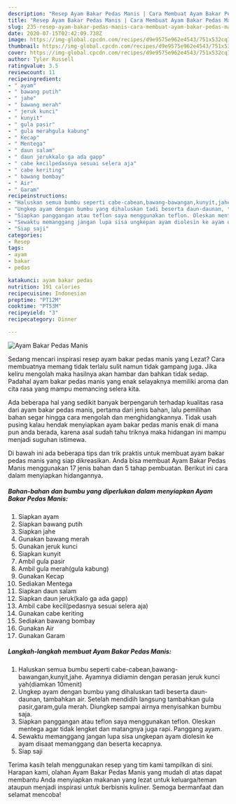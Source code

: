 ```yaml
---
description: "Resep Ayam Bakar Pedas Manis | Cara Membuat Ayam Bakar Pedas Manis Yang Mudah Dan Praktis"
title: "Resep Ayam Bakar Pedas Manis | Cara Membuat Ayam Bakar Pedas Manis Yang Mudah Dan Praktis"
slug: 235-resep-ayam-bakar-pedas-manis-cara-membuat-ayam-bakar-pedas-manis-yang-mudah-dan-praktis
date: 2020-07-15T02:42:09.738Z
image: https://img-global.cpcdn.com/recipes/d9e9575e962e4543/751x532cq70/ayam-bakar-pedas-manis-foto-resep-utama.jpg
thumbnail: https://img-global.cpcdn.com/recipes/d9e9575e962e4543/751x532cq70/ayam-bakar-pedas-manis-foto-resep-utama.jpg
cover: https://img-global.cpcdn.com/recipes/d9e9575e962e4543/751x532cq70/ayam-bakar-pedas-manis-foto-resep-utama.jpg
author: Tyler Russell
ratingvalue: 3.5
reviewcount: 11
recipeingredient:
- " ayam"
- " bawang putih"
- " jahe"
- " bawang merah"
- " jeruk kunci"
- " kunyit"
- " gula pasir"
- " gula merahgula kabung"
- " Kecap"
- " Mentega"
- " daun salam"
- " daun jerukkalo ga ada gapp"
- " cabe kecilpedasnya sesuai selera aja"
- " cabe keriting"
- " bawang bombay"
- " Air"
- " Garam"
recipeinstructions:
- "Haluskan semua bumbu seperti cabe-cabean,bawang-bawangan,kunyit,jahe. Ayamnya didiamin dengan perasan jeruk kunci yah(diamkan 10menit)"
- "Ungkep ayam dengan bumbu yang dihaluskan tadi beserta daun-daunan, tambahkan air. Setelah mendidih langsung tambahkan gula pasir,garam,gula merah. Diungkep sampai airnya menyisahkan bumbu saja."
- "Siapkan panggangan atau teflon saya menggunakan teflon. Oleskan mentega agar tidak lengket dan matangnya juga rapi. Panggang ayam."
- "Sewaktu memanggang jangan lupa sisa ungkepan ayam diolesin ke ayam disaat memanggang dan beserta kecapnya."
- "Siap saji"
categories:
- Resep
tags:
- ayam
- bakar
- pedas

katakunci: ayam bakar pedas 
nutrition: 191 calories
recipecuisine: Indonesian
preptime: "PT12M"
cooktime: "PT53M"
recipeyield: "3"
recipecategory: Dinner

---
```



![Ayam Bakar Pedas Manis](https://img-global.cpcdn.com/recipes/d9e9575e962e4543/751x532cq70/ayam-bakar-pedas-manis-foto-resep-utama.jpg)

Sedang mencari inspirasi resep ayam bakar pedas manis yang Lezat? Cara membuatnya memang tidak terlalu sulit namun tidak gampang juga. Jika keliru mengolah maka hasilnya akan hambar dan bahkan tidak sedap. Padahal ayam bakar pedas manis yang enak selayaknya memiliki aroma dan cita rasa yang mampu memancing selera kita.



Ada beberapa hal yang sedikit banyak berpengaruh terhadap kualitas rasa dari ayam bakar pedas manis, pertama dari jenis bahan, lalu pemilihan bahan segar hingga cara mengolah dan menghidangkannya. Tidak usah pusing kalau hendak menyiapkan ayam bakar pedas manis enak di mana pun anda berada, karena asal sudah tahu triknya maka hidangan ini mampu menjadi suguhan istimewa.


Di bawah ini ada beberapa tips dan trik praktis untuk membuat ayam bakar pedas manis yang siap dikreasikan. Anda bisa membuat Ayam Bakar Pedas Manis menggunakan 17 jenis bahan dan 5 tahap pembuatan. Berikut ini cara dalam menyiapkan hidangannya.

<!--inarticleads1-->

##### Bahan-bahan dan bumbu yang diperlukan dalam menyiapkan Ayam Bakar Pedas Manis:

1. Siapkan  ayam
1. Siapkan  bawang putih
1. Siapkan  jahe
1. Gunakan  bawang merah
1. Gunakan  jeruk kunci
1. Siapkan  kunyit
1. Ambil  gula pasir
1. Ambil  gula merah(gula kabung)
1. Gunakan  Kecap
1. Sediakan  Mentega
1. Siapkan  daun salam
1. Siapkan  daun jeruk(kalo ga ada gapp)
1. Ambil  cabe kecil(pedasnya sesuai selera aja)
1. Gunakan  cabe keriting
1. Sediakan  bawang bombay
1. Gunakan  Air
1. Gunakan  Garam




<!--inarticleads2-->

##### Langkah-langkah membuat Ayam Bakar Pedas Manis:

1. Haluskan semua bumbu seperti cabe-cabean,bawang-bawangan,kunyit,jahe. Ayamnya didiamin dengan perasan jeruk kunci yah(diamkan 10menit)
1. Ungkep ayam dengan bumbu yang dihaluskan tadi beserta daun-daunan, tambahkan air. Setelah mendidih langsung tambahkan gula pasir,garam,gula merah. Diungkep sampai airnya menyisahkan bumbu saja.
1. Siapkan panggangan atau teflon saya menggunakan teflon. Oleskan mentega agar tidak lengket dan matangnya juga rapi. Panggang ayam.
1. Sewaktu memanggang jangan lupa sisa ungkepan ayam diolesin ke ayam disaat memanggang dan beserta kecapnya.
1. Siap saji




Terima kasih telah menggunakan resep yang tim kami tampilkan di sini. Harapan kami, olahan Ayam Bakar Pedas Manis yang mudah di atas dapat membantu Anda menyiapkan makanan yang lezat untuk keluarga/teman ataupun menjadi inspirasi untuk berbisnis kuliner. Semoga bermanfaat dan selamat mencoba!
